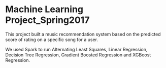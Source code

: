 
# Machine Learning Project_Spring2017

This project built a music recommendation system based on the predicted score of rating on a specific song for a user.

We used Spark to run Alternating Least Squares, Linear Regression, Decision Tree Regression, Gradient Boosted Regression and XGBoost Regression.  

